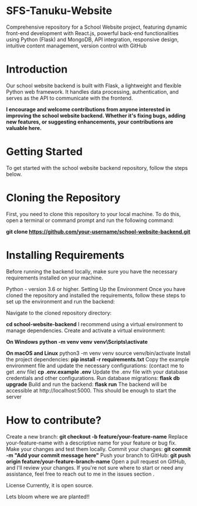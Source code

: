 # SFS-Tanuku-Website
 Comprehensive repository for a School Website project, featuring dynamic front-end development with React.js, powerful back-end functionalities using Python (Flask) and MongoDB, API integration, responsive design, intuitive content management, version control with GitHub

# Introduction
Our school website backend is built with Flask, a lightweight and flexible Python web framework. It handles data processing, authentication, and serves as the API to communicate with the frontend.

**I encourage and welcome contributions from anyone interested in improving the school website backend. Whether it's fixing bugs, adding new features, or suggesting enhancements, your contributions are valuable here.**

# Getting Started
To get started with the school website backend repository, follow the steps below.

# Cloning the Repository
First, you need to clone this repository to your local machine. To do this, open a terminal or command prompt and run the following command:

**git clone https://github.com/your-username/school-website-backend.git**


# Installing Requirements
Before running the backend locally, make sure you have the necessary requirements installed on your machine.

Python - version 3.6 or higher.
Setting Up the Environment
Once you have cloned the repository and installed the requirements, follow these steps to set up the environment and run the backend:

Navigate to the cloned repository directory:

**cd school-website-backend**
I recommend using a virtual environment to manage dependencies. Create and activate a virtual environment:

**On Windows**
**python -m venv venv**
**venv\Scripts\activate**

**On macOS and Linux**
python3 -m venv venv
source venv/bin/activate
Install the project dependencies:
**pip install -r requirements.txt**
Copy the example environment file and update the necessary configurations: (contact me to get .env file)
**cp .env.example .env**
Update the .env file with your database credentials and other configurations.
Run database migrations:
**flask db upgrade**
Build and run the backend:
**flask run**
The backend will be accessible at http://localhost:5000.
This should be enough to start the server
# How to contribute?
Create a new branch:
**git checkout -b feature/your-feature-name**
Replace your-feature-name with a descriptive name for your feature or bug fix.
Make your changes and test them locally.
Commit your changes:
**git commit -m "Add your commit message here"**
Push your branch to GitHub:
**git push origin feature/your-feature-branch-name**
Open a pull request on GitHub, and I'll review your changes.
If you're not sure where to start or need any assistance, feel free to reach out to me in the issues section .

License
Currently, it is open source.

Lets bloom where we are planted!!

